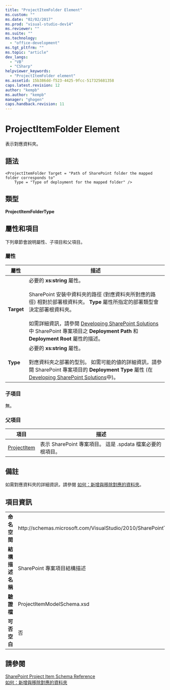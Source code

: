 ```yaml
---
title: "ProjectItemFolder Element"
ms.custom: ""
ms.date: "02/02/2017"
ms.prod: "visual-studio-dev14"
ms.reviewer: ""
ms.suite: ""
ms.technology: 
  - "office-development"
ms.tgt_pltfrm: ""
ms.topic: "article"
dev_langs: 
  - "VB"
  - "CSharp"
helpviewer_keywords: 
  - "ProjectItemFolder element"
ms.assetid: 15b386dd-f523-4425-9fcc-517325681358
caps.latest.revision: 12
author: "kempb"
ms.author: "kempb"
manager: "ghogen"
caps.handback.revision: 11
---
```

# ProjectItemFolder Element
  表示對應資料夾。  
  
## 語法  
  
```  
<ProjectItemFolder Target = "Path of SharePoint folder the mapped folder corresponds to"  
    Type = "Type of deployment for the mapped folder" />  
```  
  
## 類型  
 **ProjectItemFolderType**  
  
## 屬性和項目  
 下列章節會說明屬性、子項目和父項目。  
  
### 屬性  
  
|屬性|描述|  
|--------|--------|  
|**Target**|必要的 **xs:string** 屬性。<br /><br /> SharePoint 安裝中資料夾的路徑 \(對應資料夾所對應的路徑\) 相對於部署根資料夾。  **Type** 屬性所指定的部署類型會決定部署根資料夾。<br /><br /> 如需詳細資訊，請參閱 [Developing SharePoint Solutions](../sharepoint/developing-sharepoint-solutions.md) 中 SharePoint 專案項目之 **Deployment Path** 和 **Deployment Root** 屬性的描述。|  
|**Type**|必要的 **xs:string** 屬性。<br /><br /> 對應資料夾之部署的型別。  如需可能的値的詳細資訊，請參閱 SharePoint 專案項目的 **Deployment Type** 屬性 \(在[Developing SharePoint Solutions](../sharepoint/developing-sharepoint-solutions.md)中\)。|  
  
### 子項目  
 無。  
  
### 父項目  
  
|項目|描述|  
|--------|--------|  
|[ProjectItem](../sharepoint/projectitem-element.md)|表示 SharePoint 專案項目。  這是 .spdata 檔案必要的根項目。|  
  
## 備註  
 如需對應資料夾的詳細資訊，請參閱 [如何：新增與移除對應的資料夾](../sharepoint/how-to-add-and-remove-mapped-folders.md)。  
  
## 項目資訊  
  
|||  
|-|-|  
|**命名空間**|http:\/\/schemas.microsoft.com\/VisualStudio\/2010\/SharePointTools\/SharePointProjectItemModel|  
|**結構描述名稱**|SharePoint 專案項目結構描述|  
|**驗證檔**|ProjectItemModelSchema.xsd|  
|**可否空白**|否|  
  
## 請參閱  
 [SharePoint Project Item Schema Reference](../sharepoint/sharepoint-project-item-schema-reference.md)   
 [如何：新增與移除對應的資料夾](../sharepoint/how-to-add-and-remove-mapped-folders.md)  
  
  